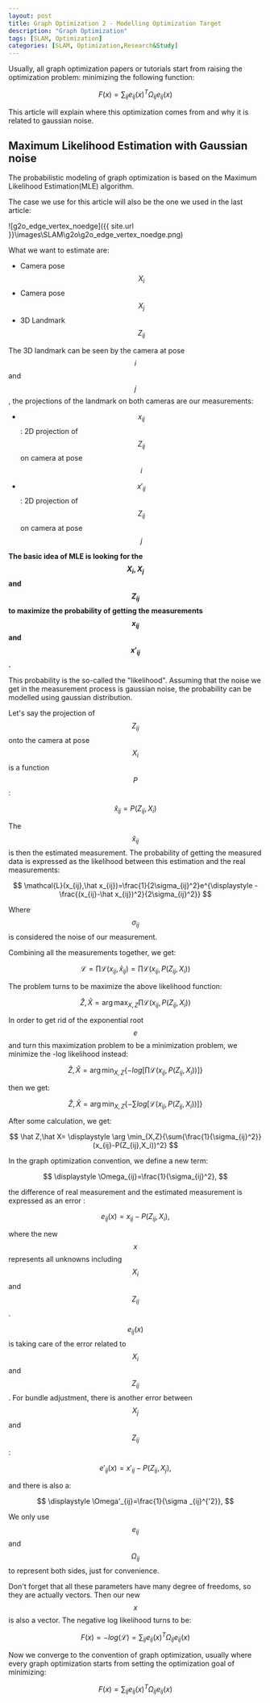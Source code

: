 ```yaml
---
layout: post
title: Graph Optimization 2 - Modelling Optimization Target
description: "Graph Optimization"
tags: [SLAM, Optimization]
categories: [SLAM, Optimization,Research&Study]
---
```


Usually, all graph optimization papers or tutorials start from raising the optimization problem: minimizing the following function:


$$
F(x)=\sum_{ij}{e_{ij}(x)^T\Omega_{ij}e_{ij}(x)}
$$


This article will explain where this optimization comes from and why it is related to gaussian noise.

## Maximum Likelihood Estimation with Gaussian noise

The probabilistic modeling of graph optimization is based on the Maximum Likelihood Estimation(MLE) algorithm. 

The case we use for this article will also be the one we used in the last article:

![g2o_edge_vertex_noedge]({{ site.url }}\images\SLAM\g2o\g2o_edge_vertex_noedge.png)

<!-- more -->

What we want to estimate are:

- Camera pose $$X_i$$
- Camera pose $$X_j$$
- 3D Landmark $$Z_{ij}$$

The 3D landmark can be seen by the camera at pose $$i$$ and $$j$$, the projections of the landmark on both cameras are our measurements:

- $$x_{ij}$$ : 2D projection of $$Z_{ij}$$ on camera at pose $$i$$

- $$x'_{ij}$$ : 2D projection of $$Z_{ij}$$ on camera at pose $$j$$

**The basic idea of MLE is looking for the $$X_i,X_j$$ and $$Z_{ij}$$ to maximize the probability of getting the measurements $$x_{ij}$$ and $$x'_{ij}$$.**

This probability is the so-called the "likelihood". Assuming that the noise we get in the measurement process is gaussian noise, the probability can be modelled using gaussian distribution.

Let's say the projection of $$Z_{ij}$$ onto the camera at pose $$X_i$$ is a function $$P$$:


$$
\hat x_{ij}=P(Z_{ij},X_i)
$$


The $$\hat x_{ij}$$ is then the estimated measurement. The probability of getting the measured data is expressed as the likelihood between this estimation and the real measurements:


$$
\mathcal{L}(x_{ij},\hat x_{ij})=\frac{1}{2\sigma_{ij}^2}e^{\displaystyle  -\frac{(x_{ij}-\hat x_{ij})^2}{2\sigma_{ij}^2}}
$$


Where $$\sigma_{ij}$$ is considered the noise of our measurement.

Combining all the measurements together, we get:


$$
\mathcal{L}=\prod{\mathcal{L}(x_{ij},\hat x_{ij})}=\prod{\mathcal{L}(x_{ij},P(Z_{ij},X_i))}
$$


The problem turns to be maximize the above likelihood function:


$$
\hat Z,\hat X= \displaystyle \arg \max_{X,Z}{\prod{\mathcal{L}(x_{ij},P(Z_{ij},X_i))}}
$$


In order to get rid of the exponential root $$e$$ and turn this maximization problem to be a minimization problem, we minimize the -log likelihood instead:


$$
\hat Z,\hat X= \displaystyle \arg \min_{X,Z}{\{-log[\prod{\mathcal{L}(x_{ij},P(Z_{ij},X_i))]\}}}
$$


then we get:


$$
\hat Z,\hat X= \displaystyle \arg \min_{X,Z}{\{-\sum{log[\mathcal{L}(x_{ij},P(Z_{ij},X_i))]\}}}
$$


After some calculation, we get:


$$
\hat Z,\hat X= \displaystyle \arg \min_{X,Z}{\sum{\frac{1}{\sigma_{ij}^2}}(x_{ij}-P(Z_{ij},X_i))^2}
$$


In the graph optimization convention, we define a new term:


$$
\displaystyle \Omega_{ij}=\frac{1}{\sigma_{ij}^2},
$$


the difference of real measurement and the  estimated measurement is expressed as an error :


$$
e_{ij}(x)=x_{ij}-P(Z_{ij},X_i),
$$


where the new $$x$$ represents all unknowns including $$X_i$$ and $$Z_{ij}$$. 

$$e_{ij}(x)$$ is taking care of the error related to $$X_i$$ and  $$Z_{ij}$$ . For bundle adjustment, there is another error between $$X_j$$ and $$Z_{ij}$$:


$$
e'_{ij}(x)=x'_{ij}-P(Z_{ij},X_j),
$$


and there is also a:


$$
\displaystyle \Omega'_{ij}=\frac{1}{\sigma _{ij}^{'2}},
$$


We only use $$e_{ij}$$ and $$\Omega_{ij}$$ to represent both sides, just for convenience.

Don't forget that all these parameters have many degree of freedoms, so they are actually vectors. Then our new $$x$$ is also a vector. The negative log likelihood turns to be:



$$
F(x)=-log(\mathcal{L})=\sum_{ij}{e_{ij}(x)^T\Omega_{ij}e_{ij}(x)}
$$


Now we converge to the convention of graph optimization, usually where every graph optimization starts from setting the optimization goal of minimizing:


$$
F(x)=\sum_{ij}{e_{ij}(x)^T\Omega_{ij}e_{ij}(x)}
$$
